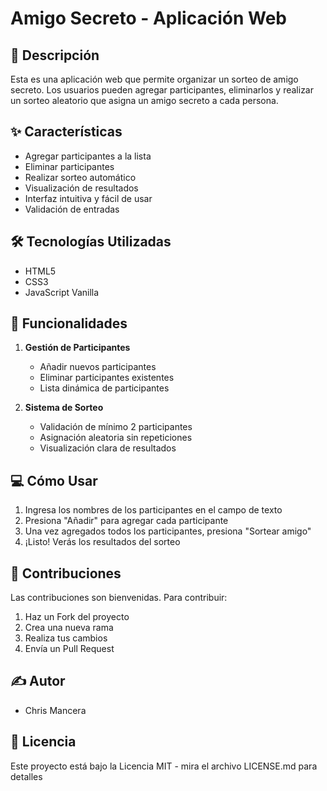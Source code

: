 # Amigo Secreto - Aplicación Web

## 📝 Descripción
Esta es una aplicación web que permite organizar un sorteo de amigo secreto. Los usuarios pueden agregar participantes, eliminarlos y realizar un sorteo aleatorio que asigna un amigo secreto a cada persona.

## ✨ Características
- Agregar participantes a la lista
- Eliminar participantes
- Realizar sorteo automático
- Visualización de resultados
- Interfaz intuitiva y fácil de usar
- Validación de entradas

## 🛠️ Tecnologías Utilizadas
- HTML5
- CSS3
- JavaScript Vanilla

## 🚀 Funcionalidades
1. **Gestión de Participantes**
   - Añadir nuevos participantes
   - Eliminar participantes existentes
   - Lista dinámica de participantes

2. **Sistema de Sorteo**
   - Validación de mínimo 2 participantes
   - Asignación aleatoria sin repeticiones
   - Visualización clara de resultados

## 💻 Cómo Usar
1. Ingresa los nombres de los participantes en el campo de texto
2. Presiona "Añadir" para agregar cada participante
3. Una vez agregados todos los participantes, presiona "Sortear amigo"
4. ¡Listo! Verás los resultados del sorteo

## 🤝 Contribuciones
Las contribuciones son bienvenidas. Para contribuir:
1. Haz un Fork del proyecto
2. Crea una nueva rama
3. Realiza tus cambios
4. Envía un Pull Request

## ✍️ Autor
- Chris Mancera

## 📄 Licencia
Este proyecto está bajo la Licencia MIT - mira el archivo LICENSE.md para detalles
